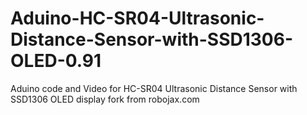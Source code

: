 # Aduino-HC-SR04-Ultrasonic-Distance-Sensor-with-SSD1306-OLED-0.91
Aduino code and Video for HC-SR04 Ultrasonic Distance Sensor with SSD1306 OLED display  fork from robojax.com
